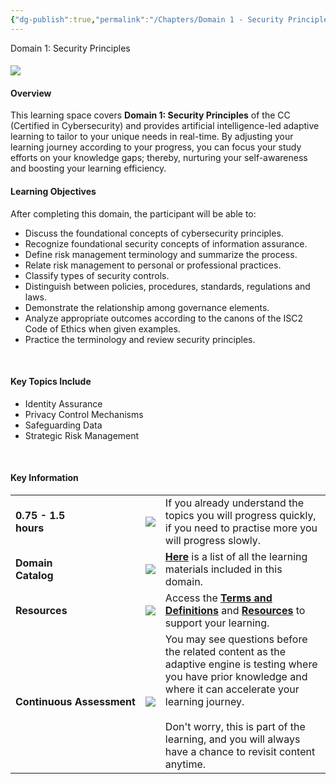 ```yaml
---
{"dg-publish":true,"permalink":"/Chapters/Domain 1 - Security Principles/Domain 1 - Security Principles/1.-1 Domain 1 Information/","tags":["gardenEntry"],"noteIcon":""}
---
```



 Domain 1: Security Principles

#### ![](https://40608.cdn.cke-cs.com/vQ9wemTacZLhQVvfwWDl/images/e015586f46955fd47aff80c55c002f703b44cc7954d59c86.jpg)

#### **Overview**

  
This learning space covers **Domain 1: Security Principles** of the CC (Certified in Cybersecurity) and provides artificial intelligence-led adaptive learning to tailor to your unique needs in real-time. By adjusting your learning journey according to your progress, you can focus your study efforts on your knowledge gaps; thereby, nurturing your self-awareness and boosting your learning efficiency. 

#### **Learning Objectives**

  
After completing this domain, the participant will be able to:

- Discuss the foundational concepts of cybersecurity principles.
- Recognize foundational security concepts of information assurance.
- Define risk management terminology and summarize the process.
- Relate risk management to personal or professional practices.
- Classify types of security controls.
- Distinguish between policies, procedures, standards, regulations and laws.
- Demonstrate the relationship among governance elements.
- Analyze appropriate outcomes according to the canons of the ISC2 Code of Ethics when given examples.
- Practice the terminology and review security principles.

  
 

#### **Key Topics Include**

- Identity Assurance
- Privacy Control Mechanisms
- Safeguarding Data
- Strategic Risk Management

  
 

#### **Key Information**

|   |   |   |
|---|---|---|
|**0.75 - 1.5**   <br>**hours**|![](https://40608.cdn.cke-cs.com/vQ9wemTacZLhQVvfwWDl/images/7bc412d068d86d1e84eea1fd1930602a7976bd47e559deaf.png)|If you already understand the topics you will progress quickly, if you need to practise more you will progress slowly.|
|**Domain**  <br>**Catalog**|![](https://40608.cdn.cke-cs.com/vQ9wemTacZLhQVvfwWDl/images/13e9cdd5b674d041f17dd43fd4c1cf192b4b5d31d3d955ca.png)|[**Here**](https://isc2.obrizum.io/org/cc/catalogue/c2aae387-ba85-4c0e-b2e0-cbb83402ef86?t=b4a83a3f-7151-42f0-a92d-bde7caaf1b80) is a list of all the learning materials included in this domain.|
|**Resources**|![](https://40608.cdn.cke-cs.com/vQ9wemTacZLhQVvfwWDl/images/4446f5a4fe64084ad0f2503d952a2bdf727967950a917082.png)|Access the [**Terms and Definitions**](https://isc2.obrizum.io/org/cc/classroom/c2aae387-ba85-4c0e-b2e0-cbb83402ef86?n=776f8b91-8bc9-4ffe-b12d-9d3ff33a845b) and [**Resources**](https://isc2.obrizum.io/org/cc/classroom/c2aae387-ba85-4c0e-b2e0-cbb83402ef86?n=21b55ab7-ef33-46bd-8324-f93823b715f6) to support your learning.|
|**Continuous** **Assessment**|![](https://40608.cdn.cke-cs.com/vQ9wemTacZLhQVvfwWDl/images/003abc4405c18c28db215b307ad867cdcc037c2d2a0685c1.png)|You may see questions before the related content as the adaptive engine is testing where you have prior knowledge and where it can accelerate your learning journey. <br><br>Don't worry, this is part of the learning, and you will always have a chance to revisit content anytime.|



